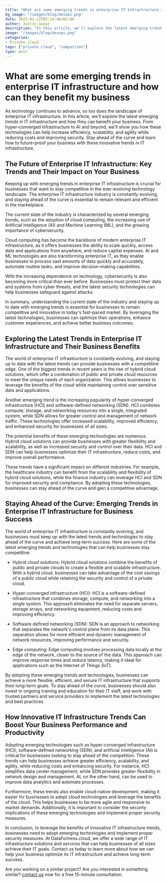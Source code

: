 ```yaml
---
title: "What are some emerging trends in enterprise IT infrastructure and how can they benefit my business"
bg_image: "/images/blog/devops.png"
date: 2023-02-22T05:14:46+02:00
author: Justin Guese
description: "In this article, we'll explore the latest emerging trends in IT infrastructure and how they can benefit your business. From hyper-converged infrastructure to AI and beyond, we'll show you how these technologies can help increase efficiency, scalability, and agility while reducing costs and improving security."
image: "/images/blog/devops.png"
categories:
- Private cloud
tags: ["private cloud", "comparison"]
type: post
---
```


# What are some emerging trends in enterprise IT infrastructure and how can they benefit my business

As technology continues to advance, so too does the landscape of enterprise IT infrastructure. In this article, we'll explore the latest emerging trends in IT infrastructure and how they can benefit your business. From hyper-converged infrastructure to AI and beyond, we'll show you how these technologies can help increase efficiency, scalability, and agility while reducing costs and improving security. Stay ahead of the curve and learn how to future-proof your business with these innovative trends in IT infrastructure.

## The Future of Enterprise IT Infrastructure: Key Trends and Their Impact on Your Business

Keeping up with emerging trends in enterprise IT infrastructure is crucial for businesses that want to stay competitive in the ever-evolving technology landscape. The enterprise IT infrastructure industry is constantly evolving, and staying ahead of the curve is essential to remain relevant and efficient in the marketplace.

The current state of the industry is characterized by several emerging trends, such as the adoption of cloud computing, the increasing use of Artificial Intelligence (AI) and Machine Learning (ML), and the growing importance of cybersecurity.

Cloud computing has become the backbone of modern enterprise IT infrastructure, as it offers businesses the ability to scale quickly, access data and applications from anywhere, and reduce capital expenses. AI and ML technologies are also transforming enterprise IT, as they enable businesses to process vast amounts of data quickly and accurately, automate routine tasks, and improve decision-making capabilities.

With the increasing dependence on technology, cybersecurity is also becoming more critical than ever before. Businesses must protect their data and systems from cyber threats, and the latest security technologies can help businesses safeguard against attacks.

In summary, understanding the current state of the industry and staying up to date with emerging trends is essential for businesses to remain competitive and innovative in today's fast-paced market. By leveraging the latest technologies, businesses can optimize their operations, enhance customer experiences, and achieve better business outcomes.

## Exploring the Latest Trends in Enterprise IT Infrastructure and Their Business Benefits

The world of enterprise IT infrastructure is constantly evolving, and staying up to date with the latest trends can provide businesses with a competitive edge. One of the biggest trends in recent years is the rise of hybrid cloud solutions, which offer a combination of public and private cloud resources to meet the unique needs of each organization. This allows businesses to leverage the benefits of the cloud while maintaining control over sensitive data and applications.

Another emerging trend is the increasing popularity of hyper-converged infrastructure (HCI) and software-defined networking (SDN). HCI combines compute, storage, and networking resources into a single, integrated system, while SDN allows for greater control and management of network traffic. These technologies offer increased scalability, improved efficiency, and enhanced security for businesses of all sizes.

The potential benefits of these emerging technologies are numerous. Hybrid cloud solutions can provide businesses with greater flexibility and scalability, as well as increased security and control over their data. HCI and SDN can help businesses optimize their IT infrastructure, reduce costs, and improve overall performance.

These trends have a significant impact on different industries. For example, the healthcare industry can benefit from the scalability and flexibility of hybrid cloud solutions, while the finance industry can leverage HCI and SDN for improved security and compliance. By adopting these technologies, businesses can stay ahead of the curve and gain a competitive advantage.

## Staying Ahead of the Curve: Emerging Trends in Enterprise IT Infrastructure for Business Success

The world of enterprise IT infrastructure is constantly evolving, and businesses must keep up with the latest trends and technologies to stay ahead of the curve and achieve long-term success. Here are some of the latest emerging trends and technologies that can help businesses stay competitive:

- Hybrid cloud solutions: Hybrid cloud solutions combine the benefits of public and private clouds to create a flexible and scalable infrastructure. With a hybrid cloud, businesses can take advantage of the cost savings of a public cloud while retaining the security and control of a private cloud.

- Hyper-converged infrastructure (HCI): HCI is a software-defined infrastructure that combines storage, compute, and networking into a single system. This approach eliminates the need for separate servers, storage arrays, and networking equipment, reducing costs and improving efficiency.

- Software-defined networking (SDN): SDN is an approach to networking that separates the network's control plane from its data plane. This separation allows for more efficient and dynamic management of network resources, improving performance and security.

- Edge computing: Edge computing involves processing data locally at the edge of the network, closer to the source of the data. This approach can improve response times and reduce latency, making it ideal for applications such as the Internet of Things (IoT).

By adopting these emerging trends and technologies, businesses can achieve a more flexible, efficient, and secure IT infrastructure that supports their long-term goals. To stay ahead of the curve, businesses should also invest in ongoing training and education for their IT staff, and work with trusted partners and service providers to implement the latest technologies and best practices.

## How Innovative IT Infrastructure Trends Can Boost Your Business Performance and Productivity

Adopting emerging technologies such as hyper-converged infrastructure (HCI), software-defined networking (SDN), and artificial intelligence (AI) is critical for businesses looking to stay ahead of the competition. These trends can help businesses achieve greater efficiency, scalability, and agility, while reducing costs and enhancing security. For instance, HCI simplifies data center management, while SDN provides greater flexibility in network design and management. AI, on the other hand, can be used to improve data analytics and automate processes.

Furthermore, these trends also enable cloud-native development, making it easier for businesses to adopt cloud technologies and leverage the benefits of the cloud. This helps businesses to be more agile and responsive to market demands. Additionally, it is important to consider the security implications of these emerging technologies and implement proper security measures.

In conclusion, to leverage the benefits of innovative IT infrastructure trends, businesses need to adopt emerging technologies and implement proper security measures. At DataFortress.cloud, we offer a wide range of IT infrastructure solutions and services that can help businesses of all sizes achieve their IT goals. Contact us today to learn more about how we can help your business optimize its IT infrastructure and achieve long-term success.



Are you working on a similar project? Are you interested in something similar? [contact us](/contact) now for a free 15-minute consultation.